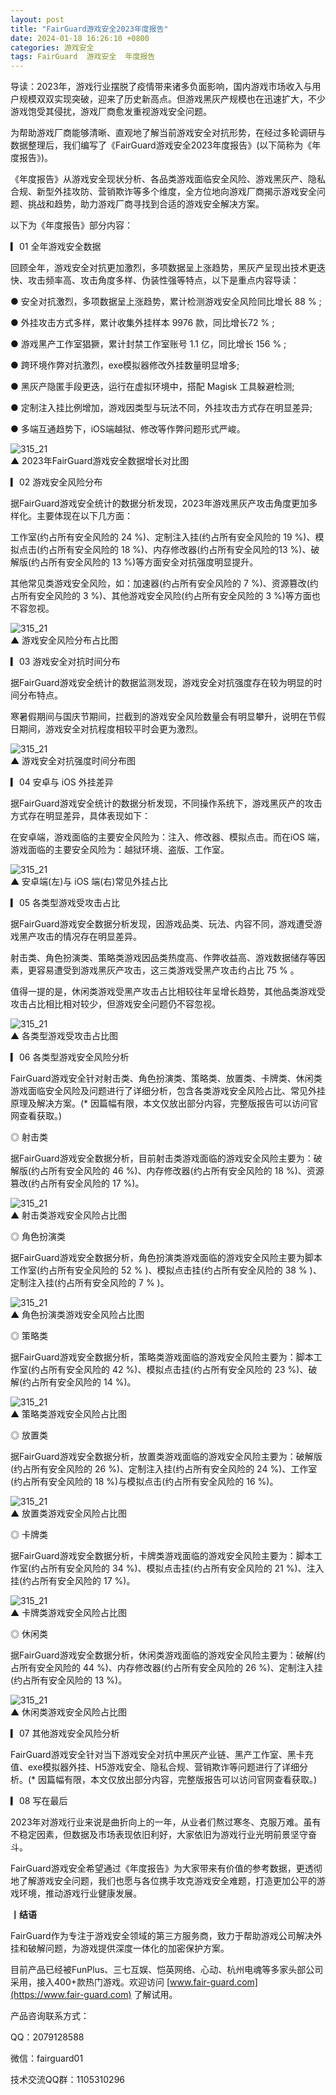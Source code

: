 ```yaml
---
layout: post
title: "FairGuard游戏安全2023年度报告"
date: 2024-01-18 16:26:10 +0800
categories: 游戏安全
tags: FairGuard  游戏安全  年度报告
---
```


导读：2023年，游戏行业摆脱了疫情带来诸多负面影响，国内游戏市场收入与用户规模双双实现突破，迎来了历史新高点。但游戏黑灰产规模也在迅速扩大，不少游戏饱受其侵扰，游戏厂商愈发重视游戏安全问题。<!-- more -->  

为帮助游戏厂商能够清晰、直观地了解当前游戏安全对抗形势，在经过多轮调研与数据整理后，我们编写了《FairGuard游戏安全2023年度报告》(以下简称为《年度报告》)。  

《年度报告》从游戏安全现状分析、各品类游戏面临安全风险、游戏黑灰产、隐私合规、新型外挂攻防、营销欺诈等多个维度，全方位地向游戏厂商揭示游戏安全问题、挑战和趋势，助力游戏厂商寻找到合适的游戏安全解决方案。  

以下为《年度报告》部分内容：  

▎01 全年游戏安全数据  

回顾全年，游戏安全对抗更加激烈，多项数据呈上涨趋势，黑灰产呈现出技术更迭快、攻击频率高、攻击角度多样、伪装性强等特点，以下是重点内容导读：  

● 安全对抗激烈，多项数据呈上涨趋势，累计检测游戏安全风险同比增长 88 % ;  

● 外挂攻击方式多样，累计收集外挂样本 9976 款，同比增长72 % ;   

● 游戏黑产工作室猖獗，累计封禁工作室账号 1.1 亿，同比增长 156 % ;   

● 跨环境作弊对抗激烈，exe模拟器修改外挂数量明显增多;  

● 黑灰产隐匿手段更迭，运行在虚拟环境中，搭配 Magisk 工具躲避检测;  

● 定制注入挂比例增加，游戏因类型与玩法不同，外挂攻击方式存在明显差异;  

● 多端互通趋势下，iOS端越狱、修改等作弊问题形式严峻。  

![315_21](/assets/res/202103/2023年FairGuard游戏安全数据增长对比图.png)  
▲ 2023年FairGuard游戏安全数据增长对比图  

▎02 游戏安全风险分布  

据FairGuard游戏安全统计的数据分析发现，2023年游戏黑灰产攻击角度更加多样化。主要体现在以下几方面：  

工作室(约占所有安全风险的 24 %)、定制注入挂(约占所有安全风险的 19 %)、模拟点击(约占所有安全风险的 18 %)、内存修改器(约占所有安全风险的13 %)、破解版(约占所有安全风险的 13 %)等方面安全对抗强度明显提升。  

其他常见类游戏安全风险，如：加速器(约占所有安全风险的 7 %)、资源篡改(约占所有安全风险的 3 %)、其他游戏安全风险(约占所有安全风险的 3 %)等方面也不容忽视。  

![315_21](/assets/res/202103/游戏安全风险分布占比图.png)  
▲ 游戏安全风险分布占比图  

▎03 游戏安全对抗时间分布  

据FairGuard游戏安全统计的数据监测发现，游戏安全对抗强度存在较为明显的时间分布特点。  

寒暑假期间与国庆节期间，拦截到的游戏安全风险数量会有明显攀升，说明在节假日期间，游戏安全对抗程度相较平时会更为激烈。  

![315_21](/assets/res/202103/游戏安全对抗强度时间分布图.png)  
▲ 游戏安全对抗强度时间分布图  

▎04 安卓与 iOS 外挂差异  

据FairGuard游戏安全统计的数据分析发现，不同操作系统下，游戏黑灰产的攻击方式存在明显差异，具体表现如下：  

在安卓端，游戏面临的主要安全风险为：注入、修改器、模拟点击。而在iOS 端，游戏面临的主要安全风险为：越狱环境、盗版、工作室。  

![315_21](/assets/res/202103/安卓与iOS常见外挂占比.png)  
▲ 安卓端(左)与 iOS 端(右)常见外挂占比  

▎05 各类型游戏受攻击占比  

据FairGuard游戏安全数据分析发现，因游戏品类、玩法、内容不同，游戏遭受游戏黑产攻击的情况存在明显差异。  

射击类、角色扮演类、策略类游戏因品类热度高、作弊收益高、游戏数据储存等因素，更容易遭受到游戏黑灰产攻击，这三类游戏受黑产攻击约占比 75 % 。  

值得一提的是，休闲类游戏受黑产攻击占比相较往年呈增长趋势，其他品类游戏受攻击占比相比相对较少，但游戏安全问题仍不容忽视。  

![315_21](/assets/res/202103/各类型游戏受攻击占比图.png)  
▲ 各类型游戏受攻击占比图  

▎06 各类型游戏安全风险分析  

FairGuard游戏安全针对射击类、角色扮演类、策略类、放置类、卡牌类、休闲类游戏面临安全风险及问题进行了详细分析，包含各类游戏安全风险占比、常见外挂原理及解决方案。(* 因篇幅有限，本文仅放出部分内容，完整版报告可以访问官网查看获取。)  

◎ 射击类  

据FairGuard游戏安全数据分析，目前射击类游戏面临的游戏安全风险主要为：破解版(约占所有安全风险的 46 %)、内存修改器(约占所有安全风险的 18 %)、资源篡改(约占所有安全风险的 17 %)。  

![315_21](/assets/res/202103/射击类游戏安全风险占比图.png)  
▲ 射击类游戏安全风险占比图  

◎ 角色扮演类  

据FairGuard游戏安全数据分析，角色扮演类游戏面临的游戏安全风险主要为脚本工作室(约占所有安全风险的 52 % )、模拟点击挂(约占所有安全风险的 38 % )、定制注入挂(约占所有安全风险的 7 % )。  

![315_21](/assets/res/202103/角色扮演类游戏安全风险占比图.png)  
▲ 角色扮演类游戏安全风险占比图  

◎ 策略类  

据FairGuard游戏安全数据分析，策略类游戏面临的游戏安全风险主要为：脚本工作室(约占所有安全风险的 42 %)、模拟点击挂(约占所有安全风险的 23 %)、破解(约占所有安全风险的 14 %)。  

![315_21](/assets/res/202103/策略类游戏安全风险占比图.png)  
▲ 策略类游戏安全风险占比图  

◎ 放置类  

据FairGuard游戏安全数据分析，放置类游戏面临的游戏安全风险主要为：破解版(约占所有安全风险的 26 %)、定制注入挂(约占所有安全风险的 24 %)、工作室(约占所有安全风险的 18 %)与模拟点击(约占所有安全风险的 16 %)。  

![315_21](/assets/res/202103/放置类游戏安全风险占比图.png)  
▲ 放置类游戏安全风险占比图  

◎ 卡牌类  

据FairGuard游戏安全数据分析，卡牌类游戏面临的游戏安全风险主要为：脚本工作室(约占所有安全风险的 34 %)、模拟点击挂(约占所有安全风险的 21 %)、注入挂(约占所有安全风险的 17 %)。  

![315_21](/assets/res/202103/卡牌类游戏安全风险占比图.png)  
▲ 卡牌类游戏安全风险占比图  

◎ 休闲类  

据FairGuard游戏安全数据分析，休闲类游戏面临的游戏安全风险主要为：破解(约占所有安全风险的 44 %)、内存修改器(约占所有安全风险的 26 %)、定制注入挂(约占所有安全风险的 13 %)。  

![315_21](/assets/res/202103/休闲类游戏安全风险占比图.png)  
▲ 休闲类游戏安全风险占比图  

▎07 其他游戏安全风险分析  

FairGuard游戏安全针对当下游戏安全对抗中黑灰产业链、黑产工作室、黑卡充值、exe模拟器外挂、H5游戏安全、隐私合规、营销欺诈等问题进行了详细分析。(* 因篇幅有限，本文仅放出部分内容，完整版报告可以访问官网查看获取。)  

▎08 写在最后  

2023年对游戏行业来说是曲折向上的一年，从业者们熬过寒冬、克服万难。虽有不稳定因素，但数据及市场表现依旧利好，大家依旧为游戏行业光明前景坚守奋斗。  

FairGuard游戏安全希望通过《年度报告》为大家带来有价值的参考数据，更透彻地了解游戏安全问题，我们也愿与各位携手攻克游戏安全难题，打造更加公平的游戏环境，推动游戏行业健康发展。  


**丨结语**  

FairGuard作为专注于游戏安全领域的第三方服务商，致力于帮助游戏公司解决外挂和破解问题，为游戏提供深度一体化的加密保护方案。  

目前产品已经被FunPlus、三七互娱、恺英网络、心动、杭州电魂等多家头部公司采用，接入400+款热门游戏。欢迎访问 [www.fair-guard.com](https://www.fair-guard.com) 了解试用。    

产品咨询联系方式：  

QQ：2079128588  

微信：fairguard01  

技术交流QQ群：1105310296  